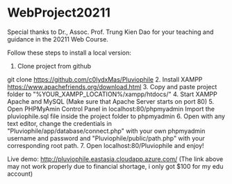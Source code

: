 # WebProject20211
Special thanks to Dr., Assoc. Prof. Trung Kien Dao for your teaching and 
guidance in the 20211 Web Course.

Follow these steps to install a local version:
1. Clone project from github

git clone https://github.com/c0lydxMas/Pluviophile
2. Install XAMPP
https://www.apachefriends.org/download.html
3. Copy and paste project folder to "%YOUR_XAMPP_LOCATION%/xampp/htdocs/"
4. Start XAMPP Apache and MySQL (Make sure that Apache Server starts on port 80)
5. Open PHPMyAmin Control Panel in localhost:80/phpmyadmin
Import the pluviophile.sql file inside the project folder to phpmyadmin
6. Open with any text editor, change the credentials in 
"Pluviophile/app/database/connect.php" with your own phpmyadmin username and password and
"Pluviophile/public/path.php" with your corresponding root path.
7. Open localhost:80/Pluviophile and enjoy!

Live demo: http://pluviophile.eastasia.cloudapp.azure.com/
(The link above may not work properly due to financial shortage, i only got $100 for my edu account)
